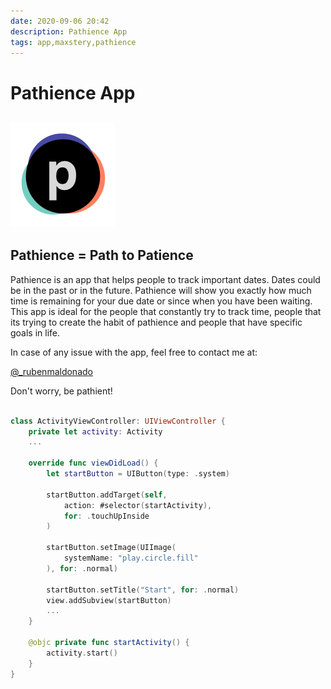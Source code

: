 ```yaml
---
date: 2020-09-06 20:42
description: Pathience App
tags: app,maxstery,pathience
---
```



# Pathience App

## ![icon-iPad83@2x](/images/icon-iPad83@2x.png)

## Pathience = Path to Patience

Pathience is an app that helps people to track important dates. Dates could be in the past or in the future. Pathience will show you exactly how much time is remaining for your due date or since when you have been waiting. This app is ideal for the people that constantly try to track time, people that its trying to create the habit of pathience and people that have specific goals in life.

In case of any issue with the app, feel free to contact me at:

[@_rubenmaldonado](https://twitter.com/_rubenmaldonado)

Don't worry, be pathient!


```swift

class ActivityViewController: UIViewController {
    private let activity: Activity
    ...

    override func viewDidLoad() {
        let startButton = UIButton(type: .system)
        
        startButton.addTarget(self,
            action: #selector(startActivity),
            for: .touchUpInside
        )
        
        startButton.setImage(UIImage(
            systemName: "play.circle.fill"
        ), for: .normal)
        
        startButton.setTitle("Start", for: .normal)
        view.addSubview(startButton)
        ...
    }
    
    @objc private func startActivity() {
        activity.start()
    }
}

```
